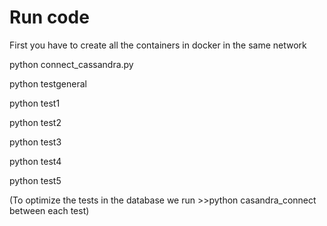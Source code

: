 # Run code
First you have to create all the containers in docker in the same network

python connect_cassandra.py

python testgeneral

python test1

python test2

python test3

python test4

python test5


(To optimize the tests in the database we run >>python casandra_connect between each test)
